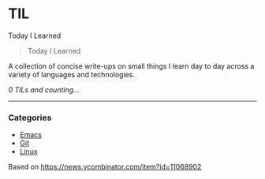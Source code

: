 # TIL
Today I Learned

> Today I Learned

A collection of concise write-ups on small things I learn day to day across a
variety of languages and technologies.

_0 TILs and counting..._

---

### Categories

* [Emacs](#emacs)
* [Git](#git)
* [Linux](#linux)


Based on
https://news.ycombinator.com/item?id=11068902

